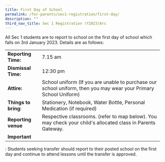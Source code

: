 ```yaml
---
title: First Day of School
permalink: /for-parents/sec1-registration/first-day/
description: ""
third_nav_title: Sec 1 Registration (Y2023)Arc
---
```

All Sec 1 students are to report to school on the first day of school which falls on 3rd January 2023.
Details are as follows:



|  |  | 
| -------- | -------- | 
| **Reporting Time:**     | 7.15 am     |
| **Dismissal Time:** | 12:30 pm | 
| **Attire:** | School uniform (If you are unable to purchase our school uniform, then you may wear your Primary School Uniform) | 
|**Things to bring**:   | Stationery, Notebook, Water Bottle, Personal Medication (if required) | 
| **Reporting venue** | Respective classrooms.  (refer to map below). You may check your child's allocated class in Parents Gateway.  | 
| **Important** |  |

: Students seeking transfer should report to their posted school on the first day and continue to attend lessons until the transfer is approved.